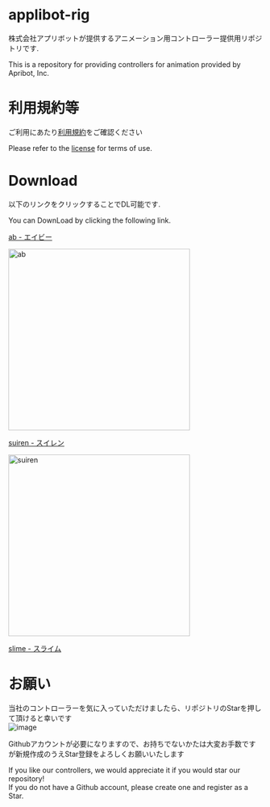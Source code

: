 # applibot-rig
株式会社アプリボットが提供するアニメーション用コントローラー提供用リポジトリです.

This is a repository for providing controllers for animation provided by Apribot, Inc.

# 利用規約等
ご利用にあたり[利用規約](https://github.com/applibot-inc/applibot-rig/blob/main/LICENCE "利用規約")をご確認ください

Please refer to the [license](https://github.com/applibot-inc/applibot-rig/blob/main/LICENCE "license") for terms of use.


# Download
以下のリンクをクリックすることでDL可能です.

You can DownLoad by clicking the following link.


[ab - エイビー](https://github.com/applibot-inc/applibot-rig/raw/main/ApplibotRig/ab_rig_A.zip "ab - エイビー")

<img width="360" alt="ab" src="https://github.com/applibot-inc/applibot-rig/assets/97662281/e1971b51-5b87-40eb-85fa-defa0bdde5a2">

[suiren - スイレン](https://github.com/applibot-inc/applibot-rig/raw/main/ApplibotRig/ab_rig_B.zip "suiren - スイレン")

<img width="360" alt="suiren" src="https://github.com/applibot-inc/applibot-rig/assets/97662281/d929030f-59b5-495d-958e-3ef088a5c053">

[slime - スライム](https://github.com/applibot-inc/applibot-rig/raw/main/ApplibotRig/ab_rig_C.zip "slime - スライム")


# お願い
当社のコントローラーを気に入っていただけましたら、リポジトリのStarを押して頂けると幸いです\
![image](https://github.com/applibot-inc/applibot-rig/assets/97662281/81c2ccad-615b-49d6-a791-b5f624c760aa)


Githubアカウントが必要になりますので、お持ちでないかたは大変お手数ですが新規作成のうえStar登録をよろしくお願いいたします

If you like our controllers, we would appreciate it if you would star our repository!\
If you do not have a Github account, please create one and register as a Star.
